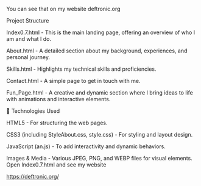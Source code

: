 You can see that on my website deftronic.org 
 
 
 Project Structure

Index0.7.html - This is the main landing page, offering an overview of who I am and what I do.

About.html - A detailed section about my background, experiences, and personal journey.

Skills.html - Highlights my technical skills and proficiencies.

Contact.html - A simple page to get in touch with me.

Fun_Page.html - A creative and dynamic section where I bring ideas to life with animations and interactive elements.

🎨 Technologies Used

HTML5 - For structuring the web pages.

CSS3 (including StyleAbout.css, style.css) - For styling and layout design.

JavaScript (an.js) - To add interactivity and dynamic behaviors.

Images & Media - Various JPEG, PNG, and WEBP files for visual elements.
Open Index0.7.html and see my website

https://deftronic.org/
